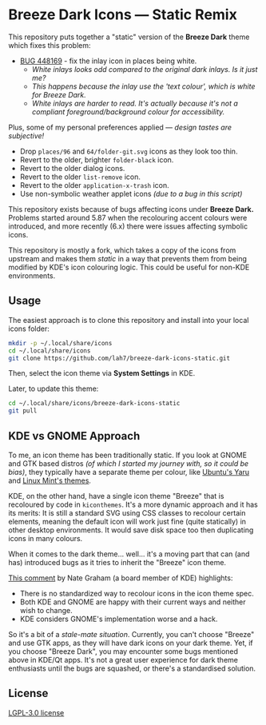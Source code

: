 # Breeze Dark Icons — Static Remix

This repository puts together a "static" version of the **Breeze Dark** theme
which fixes this problem:

* [BUG 448169](https://bugs.kde.org/show_bug.cgi?id=448169) - fix the inlay icon in places being white.
   * _White inlays looks odd compared to the original dark inlays. Is it just me?_
   * _This happens because the inlay use the 'text colour', which is white for Breeze Dark._
   * _White inlays are harder to read. It's actually because it's not a compliant foreground/background colour for accessibility._

Plus, some of my personal preferences applied — _design tastes are subjective!_

* Drop `places/96` and `64/folder-git.svg` icons as they look too thin.
* Revert to the older, brighter `folder-black` icon.
* Revert to the older dialog icons.
* Revert to the older `list-remove` icon.
* Revert to the older `application-x-trash` icon.
* Use non-symbolic weather applet icons _(due to a bug in this script)_

This repository exists because of bugs affecting icons under **Breeze Dark.**
Problems started around 5.87 when the recolouring accent colours were introduced,
and more recently (6.x) there were issues affecting symbolic icons.

This repository is mostly a fork, which takes a copy of the icons from upstream
and makes them _static_ in a way that prevents them from being modified by KDE's
icon colouring logic. This could be useful for non-KDE environments.


## Usage

The easiest approach is to clone this repository and install into your local icons folder:

```bash
mkdir -p ~/.local/share/icons
cd ~/.local/share/icons
git clone https://github.com/lah7/breeze-dark-icons-static.git
```

Then, select the icon theme via **System Settings** in KDE.

Later, to update this theme:

```bash
cd ~/.local/share/icons/breeze-dark-icons-static
git pull
```


## KDE vs GNOME Approach

To me, an icon theme has been traditionally static. If you look at GNOME and GTK based
distros _(of which I started my journey with, so it could be bias)_, they
typically have a separate theme per colour, like
[Ubuntu's Yaru](https://github.com/ubuntu/yaru/tree/master/icons) and
[Linux Mint's themes](https://github.com/linuxmint/mint-themes/tree/master/files/usr/share/themes).

KDE, on the other hand, have a single icon theme "Breeze" that is recoloured by code
in `kiconthemes`. It's a more dynamic approach and it has its merits: It is still a
standard SVG using CSS classes to recolour certain elements, meaning the default icon
will work just fine (quite statically) in other desktop environments. It would
save disk space too then duplicating icons in many colours.

When it comes to the dark theme... well... it's a moving part that can (and has) introduced bugs
as it tries to inherit the "Breeze" icon theme.

[This comment](https://bugs.kde.org/show_bug.cgi?id=494399#c3) by Nate Graham (a board member of KDE) highlights:
* There is no standardized way to recolour icons in the icon theme spec.
* Both KDE and GNOME are happy with their current ways and neither wish to change.
* KDE considers GNOME's implementation worse and a hack.

So it's a bit of a _stale-mate situation_. Currently, you can't choose
"Breeze" and use GTK apps, as they will have dark icons on your dark theme.
Yet, if you choose "Breeze Dark", you may encounter some bugs mentioned above
in KDE/Qt apps. It's not a great user experience for dark theme enthusiasts until
the bugs are squashed, or there's a standardised solution.


## License

[LGPL-3.0 license](LICENSE)
